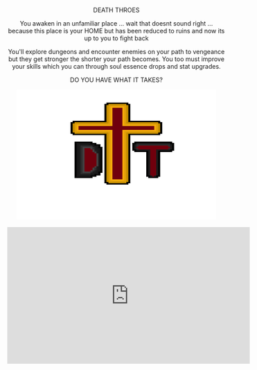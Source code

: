 <p align="center">
 DEATH THROES
</p>
  
<p align="center">
You awaken in an unfamiliar place ... wait that doesnt sound right ... because this place is your HOME but has been reduced to ruins and now its up to you to fight back
</p>
  

<p align="center">
You'll explore dungeons and encounter enemies on your path to vengeance but they get stronger the shorter your path becomes. You too must improve your skills which you can through soul essence drops and stat upgrades.
</p>


<p align="center">
DO YOU HAVE WHAT IT TAKES?
</p>

   

<p align="center">
  <img width="460" height="300" src="https://github.com/Larke20/DeathThroesGame/blob/main/gamelogoV1large.png?raw=true">
</p>


<iframe width="560" height="315" src="https://www.youtube.com/embed/92_2IWiQlfM" frameborder="0" allow="accelerometer; autoplay; encrypted-media; gyroscope; picture-in-picture" allowfullscreen></iframe>

